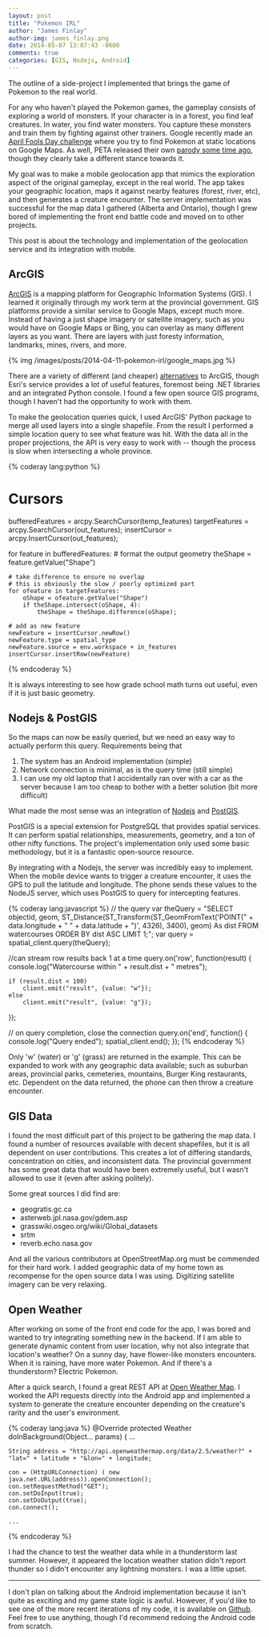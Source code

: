 ```yaml
---
layout: post
title: "Pokemon IRL"
author: "James Finlay"
author-img: james_finlay.png
date: 2014-05-07 13:07:43 -0600
comments: true
categories: [GIS, Nodejs, Android]
---
```


The outline of a side-project I implemented that brings the game of Pokemon to the real world.

<!-- more -->

For any who haven't played the Pokemon games, the gameplay consists of exploring a world of monsters. If your character is in a forest, you find leaf creatures. In water, you find water monsters. You capture these monsters and train them by fighting against other trainers. Google recently made an [April Fools Day challenge](http://features.peta.org/pokemon-black-and-white-parody/) where you try to find Pokemon at static locations on Google Maps. As well, PETA released their own [parody some time ago](http://features.peta.org/pokemon-black-and-white-parody/), though they clearly take a different stance towards it.

My goal was to make a mobile geolocation app that mimics the exploration aspect of the original gameplay, except in the real world. The app takes your geographic location, maps it against nearby features (forest, river, etc), and then generates a creature encounter. The server implementation was successful for the map data I gathered (Alberta and Ontario), though I grew bored of implementing the front end battle code and moved on to other projects.

This post is about the technology and implementation of the geolocation service and its integration with mobile.

## ArcGIS

[ArcGIS](http://www.arcgis.com) is a mapping platform for Geographic Information Systems (GIS). I learned it originally through my work term at the provincial government. GIS platforms provide a similar service to Google Maps, except much more. Instead of having a just shape imagery or satellite imagery, such as you would have on Google Maps or Bing, you can overlay as many different layers as you want. There are layers with just foresty information, landmarks, mines, rivers, and more. 


{% img /images/posts/2014-04-11-pokemon-irl/google_maps.jpg %}


There are a variety of different (and cheaper) [alternatives](http://en.wikipedia.org/wiki/List_of_geographic_information_systems_software#Notable_commercial_or_proprietary_GIS_software) to ArcGIS, though Esri's service provides a lot of useful features, foremost being .NET libraries and an integrated Python console. I found a few open source GIS programs, though I haven't had the opportunity to work with them.

To make the geolocation queries quick, I used ArcGIS' Python package to merge all used layers into a single shapefile. From the result I performed a simple location query to see what feature was hit. With the data all in the proper projections, the API is very easy to work with -- though the process is slow when intersecting a whole province. 

{% coderay lang:python %}
# Cursors
bufferedFeatures = arcpy.SearchCursor(temp_features)
targetFeatures = arcpy.SearchCursor(out_features);
insertCursor = arcpy.InsertCursor(out_features);

for feature in bufferedFeatures:
	# format the output geometry
	theShape = feature.getValue("Shape")

	# take difference to ensure no overlap
	# this is obviously the slow / poorly optimized part
	for ofeature in targetFeatures:
		oShape = ofeature.getValue("Shape")
		if theShape.intersect(oShape, 4):
			theShape = theShape.difference(oShape);

    # add as new feature
    newFeature = insertCursor.newRow()
    newFeature.type = spatial_type
    newFeature.source = env.workspace + in_features
    insertCursor.insertRow(newFeature)
{% endcoderay %}

It is always interesting to see how grade school math turns out useful, even if it is just basic geometry.

## Nodejs & PostGIS

So the maps can now be easily queried, but we need an easy way to actually perform this query. Requirements being that

1.	The system has an Android implementation (simple)
2.	Network connection is minimal, as is the query time (still simple)
3.	I can use my old laptop that I accidentally ran over with a car as the server because I am too cheap to bother with a better solution (bit more difficult)

What made the most sense was an integration of [Nodejs](http://nodejs.org/) and [PostGIS](http://postgis.net/).

PostGIS is a special extension for PostgreSQL that provides spatial services. It can perform spatial relationships, measurements, geometry, and a ton of other nifty functions. The project's implementation only used some basic methodology, but it is a fantastic open-source resource.

By integrating with a Nodejs, the server was incredibly easy to implement. When the mobile device wants to trigger a creature encounter, it uses the GPS to pull the latitude and longitude. The phone sends these values to the NodeJS server, which uses PostGIS to query for intercepting features.

{% coderay lang:javascript %}
// the query
var theQuery = "SELECT objectid, geom, ST_Distance(ST_Transform(ST_GeomFromText('POINT(" + data.longitude + " " + data.latitude + ")', 4326), 3400), geom) As dist FROM watercourses ORDER BY dist ASC LIMIT 1;";
var query = spatial_client.query(theQuery);

//can stream row results back 1 at a time
query.on('row', function(result) {
	console.log("Watercourse within " + result.dist + " metres");

	if (result.dist < 100)
		client.emit("result", {value: "w"});
	else
		client.emit("result", {value: "g"});
});

// on query completion, close the connection
query.on('end', function() {
	console.log("Query ended");
	spatial_client.end();
});
{% endcoderay %}

Only 'w' (water) or 'g' (grass) are returned in the example. This can be expanded to work with any geographic data available; such as suburban areas, provincial parks, cemeteries, mountains, Burger King restaurants, etc. Dependent on the data returned, the phone can then throw a creature encounter.

## GIS Data

I found the most difficult part of this project to be gathering the map data. I found a number of resources available with decent shapefiles, but it is all dependent on user contributions. This creates a lot of differing standards, concentration on cities, and inconsistent data. The provincial government has some great data that would have been extremely useful, but I wasn't allowed to use it (even after asking politely).

Some great sources I did find are:

- geogratis.gc.ca
- asterweb.jpl.nasa.gov/gdem.asp
- grasswiki.osgeo.org/wiki/Global_datasets
- srtm
- reverb.echo.nasa.gov

And all the various contributors at OpenStreetMap.org must be commended for their hard work. I added geographic data of my home town as recompense for the open source data I was using. Digitizing satellite imagery can be very relaxing.

## Open Weather

After working on some of the front end code for the app, I was bored and wanted to try integrating something new in the backend. If I am able to generate dynamic content from user location, why not also integrate that location's weather? On a sunny day, have flower-like monsters encounters. When it is raining, have more water Pokemon. And if there's a thunderstorm? Electric Pokemon.

After a quick search, I found a great REST API at [Open Weather Map](http://openweathermap.org/). I worked the API requests directly into the Android app and implemented a system to generate the creature encounter depending on the creature's rarity and the user's environment.

{% coderay lang:java %}
@Override
protected Weather doInBackground(Object... params) {
	...
	
	String address = "http://api.openweathermap.org/data/2.5/weather?" + "lat=" + latitude + "&lon=" + longitude;
	
	con = (HttpURLConnection) ( new java.net.URL(address)).openConnection();
	con.setRequestMethod("GET");
	con.setDoInput(true);
	con.setDoOutput(true);
	con.connect();

	...
{% endcoderay %}

I had the chance to test the weather data while in a thunderstorm last summer. However, it appeared the location weather station didn't report thunder so I didn't encounter any lightning monsters. I was a little upset.

---

I don't plan on talking about the Android implementation because it isn't quite as exciting and my game state logic is awful. However, if you'd like to see one of the more recent iterations of my code, it is available on [Github](https://github.com/Jtfinlay/GeoCritters). Feel free to use anything, though I'd recommend redoing the Android code from scratch. 